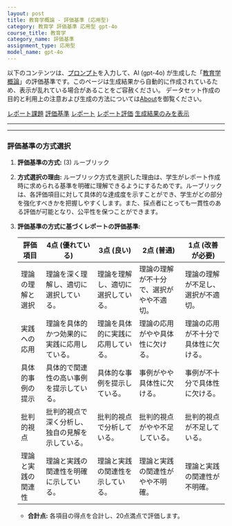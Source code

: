 ```yaml
---
layout: post
title: 教育学概論 - 評価基準 (応用型)
category: 教育学 評価基準 応用型 gpt-4o
course_title: 教育学
category_name: 評価基準
assignment_type: 応用型
model_name: gpt-4o
---
```


以下のコンテンツは、[プロンプト](http://127.0.0.1:8000/generated/教育学/gpt-4o/prompt_評価基準-応用型.md)を入力して、AI (gpt-4o) が生成した「[教育学概論](/contents/教育学/)」の評価基準です。このページは生成結果から自動的に作成されているため、表示が乱れている場合があることをご容赦ください。
データセット作成の目的と利用上の注意および生成の方法については[About](/About)を御覧ください。

[レポート課題](../レポート課題-応用型)
[評価基準](../評価基準-応用型)
[レポート](../レポート-応用型)
[レポート評価](../レポート評価-応用型)
[生成結果のみを表示](http://127.0.0.1:8000/generated/教育学/gpt-4o/評価基準-応用型.md)
  

***
***
  
### 評価基準の方式選択

1. **評価基準の方式:** (3) ルーブリック

2. **方式選択の理由:**
   ルーブリック方式を選択した理由は、学生がレポート作成時に求められる基準を明確に理解できるようにするためです。ルーブリックは、各評価項目に対して具体的な達成度を示すことができ、学生がどの部分を強化すべきかを把握しやすくします。また、採点者にとっても一貫性のある評価が可能となり、公平性を保つことができます。

3. **評価基準の方式に基づくレポートの評価基準:**

   | 評価項目           | 4点 (優れている) | 3点 (良い) | 2点 (普通) | 1点 (改善が必要) |
   |--------------------|------------------|------------|------------|------------------|
   | 理論の理解と選択   | 理論を深く理解し、適切に選択している。 | 理論を理解し、適切に選択している。 | 理論の理解が不十分で、選択がやや不適切。 | 理論の理解が不足し、選択が不適切。 |
   | 実践への応用       | 理論を具体的かつ効果的に実践に応用している。 | 理論を具体的に実践に応用している。 | 理論の応用がやや具体性に欠ける。 | 理論の応用が不十分で具体性に欠ける。 |
   | 具体的事例の提示   | 具体的で関連性の高い事例を提示している。 | 具体的な事例を提示している。 | 事例がやや具体性に欠ける。 | 事例が不十分で具体性に欠ける。 |
   | 批判的視点         | 批判的視点で深く分析し、独自の見解を示している。 | 批判的視点で分析している。 | 批判的視点がやや不足している。 | 批判的視点が不足している。 |
   | 理論と実践の関連性 | 理論と実践の関連性を明確に示している。 | 理論と実践の関連性を示している。 | 理論と実践の関連性がやや不明確。 | 理論と実践の関連性が不明確。 |

   - **合計点:** 各項目の得点を合計し、20点満点で評価します。
